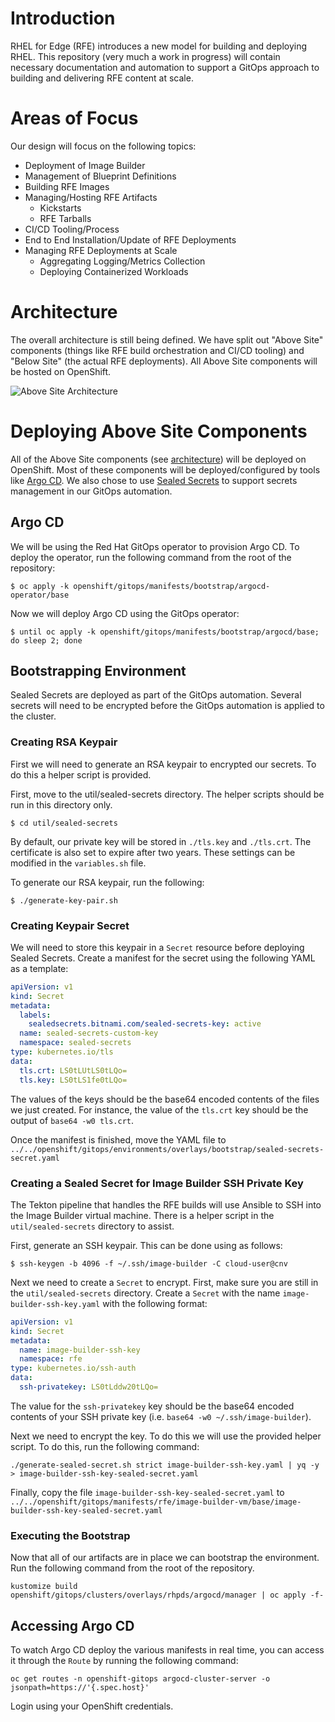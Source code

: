 # Introduction

RHEL for Edge (RFE) introduces a new model for building and deploying RHEL. This repository (very much a work in progress) will contain necessary documentation and automation to support a GitOps approach to building and delivering RFE content at scale.

# Areas of Focus

Our design will focus on the following topics:

* Deployment of Image Builder
* Management of Blueprint Definitions
* Building RFE Images
* Managing/Hosting RFE Artifacts
	- Kickstarts
	- RFE Tarballs
* CI/CD Tooling/Process
* End to End Installation/Update of RFE Deployments
* Managing RFE Deployments at Scale
	- Aggregating Logging/Metrics Collection
	- Deploying Containerized Workloads

# Architecture

The overall architecture is still being defined. We have split out "Above Site" components (things like RFE build orchestration and CI/CD tooling) and "Below Site" (the actual RFE deployments). All Above Site components will be hosted on OpenShift.

![Above Site Architecture](/images/above-site-architecture.png)

# Deploying Above Site Components

All of the Above Site components (see [architecture](#architecture)) will be deployed on OpenShift. Most of these components will be deployed/configured by tools like [Argo CD](https://argoproj.github.io/argo-cd/). We also chose to use [Sealed Secrets](https://github.com/bitnami-labs/sealed-secrets) to support secrets management in our GitOps automation.

## Argo CD

We will be using the Red Hat GitOps operator to provision Argo CD. To deploy the operator, run the following command from the root of the repository:

```
$ oc apply -k openshift/gitops/manifests/bootstrap/argocd-operator/base
```

Now we will deploy Argo CD using the GitOps operator:

```
$ until oc apply -k openshift/gitops/manifests/bootstrap/argocd/base; do sleep 2; done
```

## Bootstrapping Environment

Sealed Secrets are deployed as part of the GitOps automation. Several secrets will need to be encrypted before the GitOps automation is applied to the cluster.

### Creating RSA Keypair

First we will need to generate an RSA keypair to encrypted our secrets. To do this a helper script is provided.

First, move to the util/sealed-secrets directory. The helper scripts should be run in this directory only.

```
$ cd util/sealed-secrets
```

By default, our private key will be stored in `./tls.key` and `./tls.crt`. The certificate is also set to expire after two years. These settings can be modified in the `variables.sh` file.

To generate our RSA keypair, run the following:

```
$ ./generate-key-pair.sh
```

### Creating Keypair Secret

We will need to store this keypair in a `Secret` resource before deploying Sealed Secrets. Create a manifest for the secret using the following YAML as a template:

```yaml
apiVersion: v1
kind: Secret
metadata:
  labels:
    sealedsecrets.bitnami.com/sealed-secrets-key: active
  name: sealed-secrets-custom-key
  namespace: sealed-secrets
type: kubernetes.io/tls
data:
  tls.crt: LS0tLUtLS0tLQo=
  tls.key: LS0tLS1fe0tLQo=
```

The values of the keys should be the base64 encoded contents of the files we just created. For instance, the value of the `tls.crt` key should be the output of `base64 -w0 tls.crt`.

Once the manifest is finished, move the YAML file to `../../openshift/gitops/environments/overlays/bootstrap/sealed-secrets-secret.yaml`

### Creating a Sealed Secret for Image Builder SSH Private Key

The Tekton pipeline that handles the RFE builds will use Ansible to SSH into the Image Builder virtual machine. There is a helper script in the `util/sealed-secrets` directory to assist.

First, generate an SSH keypair. This can be done using as follows:

```
$ ssh-keygen -b 4096 -f ~/.ssh/image-builder -C cloud-user@cnv
```

Next we need to create a `Secret` to encrypt. First, make sure you are still in the `util/sealed-secrets` directory. Create a `Secret` with the name `image-builder-ssh-key.yaml` with the following format:

```yaml
apiVersion: v1
kind: Secret
metadata:
  name: image-builder-ssh-key
  namespace: rfe
type: kubernetes.io/ssh-auth
data:
  ssh-privatekey: LS0tLddw20tLQo=
```

The value for the `ssh-privatekey` key should be the base64 encoded contents of your SSH private key (i.e. `base64 -w0 ~/.ssh/image-builder`).

Next we need to encrypt the key. To do this we will use the provided helper script. To do this, run the following command:

```
./generate-sealed-secret.sh strict image-builder-ssh-key.yaml | yq -y > image-builder-ssh-key-sealed-secret.yaml
```

Finally, copy the file `image-builder-ssh-key-sealed-secret.yaml` to `../../openshift/gitops/manifests/rfe/image-builder-vm/base/image-builder-ssh-key-sealed-secret.yaml`

### Executing the Bootstrap

Now that all of our artifacts are in place we can bootstrap the environment. Run the following command from the root of the repository.

```
kustomize build openshift/gitops/clusters/overlays/rhpds/argocd/manager | oc apply -f-
```

## Accessing Argo CD

To watch Argo CD deploy the various manifests in real time, you can access it through the `Route` by running the following command:

```
oc get routes -n openshift-gitops argocd-cluster-server -o jsonpath=https://'{.spec.host}'
```

Login using your OpenShift credentials.